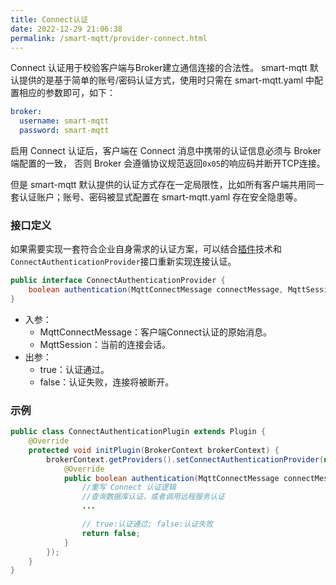 ```yaml
---
title: Connect认证
date: 2022-12-29 21:06:38
permalink: /smart-mqtt/provider-connect.html
---
```


Connect 认证用于校验客户端与Broker建立通信连接的合法性。
smart-mqtt 默认提供的是基于简单的账号/密码认证方式，使用时只需在 smart-mqtt.yaml 中配置相应的参数即可，如下：

```yaml
broker:
  username: smart-mqtt
  password: smart-mqtt
```
启用 Connect 认证后，客户端在 Connect 消息中携带的认证信息必须与 Broker 端配置的一致，
否则 Broker 会遵循协议规范返回`0x05`的响应码并断开TCP连接。

但是 smart-mqtt 默认提供的认证方式存在一定局限性，比如所有客户端共用同一套认证账户；账号、密码被显式配置在 smart-mqtt.yaml 存在安全隐患等。

### 接口定义
如果需要实现一套符合企业自身需求的认证方案，可以结合[插件](../10.插件开发.md)技术和`ConnectAuthenticationProvider`接口重新实现连接认证。
```java
public interface ConnectAuthenticationProvider {
    boolean authentication(MqttConnectMessage connectMessage, MqttSession session);
}
```
- 入参：
  - MqttConnectMessage：客户端Connect认证的原始消息。
  - MqttSession：当前的连接会话。
- 出参：
  - true：认证通过。
  - false：认证失败，连接将被断开。

### 示例
```java
public class ConnectAuthenticationPlugin extends Plugin {
    @Override
    protected void initPlugin(BrokerContext brokerContext) {
        brokerContext.getProviders().setConnectAuthenticationProvider(new ConnectAuthenticationProvider() {
            @Override
            public boolean authentication(MqttConnectMessage connectMessage, MqttSession session) {
                //重写 Connect 认证逻辑
                //查询数据库认证，或者调用远程服务认证
                ...

                // true:认证通过; false:认证失败
                return false;
            }
        });
    }
}
```